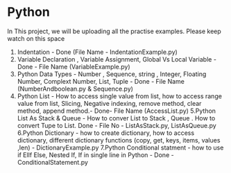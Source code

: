 # Python
In This project, we will be uploading all the practise examples. Please keep watch on this space

1. Indentation - Done (File Name - IndentationExample.py)
2. Variable Declaration , Variable Assignment, Global Vs Local Variable - Done - File Name (VariableExample.py)
3. Python Data Types - Number , Sequence, string , Integer, Floating Number, Complext Number, List, Tuple - Done - File Name (NumberAndboolean.py & Sequence.py)
4. Python List - How to access single value from list, how to access range value from list, Slicing, Negative indexing, remove method, clear method, append method.- Done- 
   File Name (AccessList.py)
5.Python List As Stack & Queue - How to conver List to Stack , Queue . How to convert Tupe to List. Done - File No - ListAsStack.py, ListAsQueue.py
6.Python Dictionary - how to create dictionary, how to access dictionary, different dictionary functions (copy, get, keys, items, values ,len) - DictionaryExample.py
7.Python Conditional statment - how to use if ElIf Else, Nested If, If in single line in Python - Done - ConditionalStatement.py
